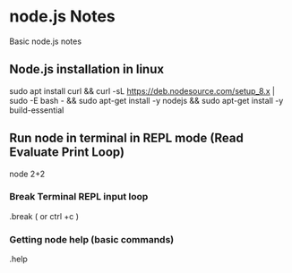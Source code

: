 # node.js Notes
Basic node.js notes

## Node.js installation in linux

sudo apt install curl && 
curl -sL https://deb.nodesource.com/setup_8.x | sudo -E bash - && 
sudo apt-get install -y nodejs && 
sudo apt-get install -y build-essential

## Run node in terminal in REPL mode (Read Evaluate Print Loop)

node
2+2

### Break Terminal REPL input loop

.break
( or ctrl +c )

### Getting node help (basic commands)

.help

